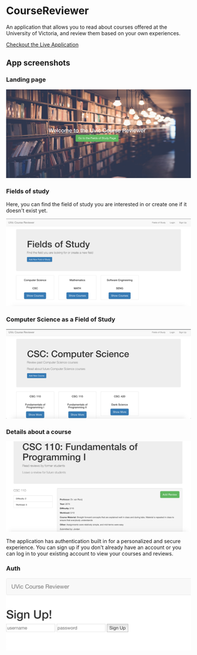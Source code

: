 # CourseReviewer

An application that allows you to read about courses offered at the University of Victoria, and review them based on your own experiences.

[Checkout the Live Application]( https://quiet-scrubland-46156.herokuapp.com/)

## App screenshots


### Landing page

![LandingPage](/img/landing.png)

### Fields of study

Here, you can find the field of study you are interested in or create one if it doesn't exist yet.

![FieldOfStudy](/img/fieldofstudy.png)

### Computer Science as a Field of Study

![CSC](/img/csc.png)

### Details about a course

![CSC110](/img/csc110.png)

The application has authentication built in for a personalized and secure experience. You can sign up if you don't already have an account or you can log in to your existing account to view your courses and reviews.

### Auth

![auth](/img/auth.png)

